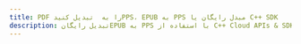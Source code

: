 ---title: PDF را به  تبدیل کنیدPPS، EPUB به PPS مبدل رایگان یا C++ SDKdescription: تبدیل رایگانEPUB به PPS با استفاده از C++ Cloud APIs & SDK همچنین اسناد PDF را در Cloud ایجاد، ویرایش و رندر کنید.---